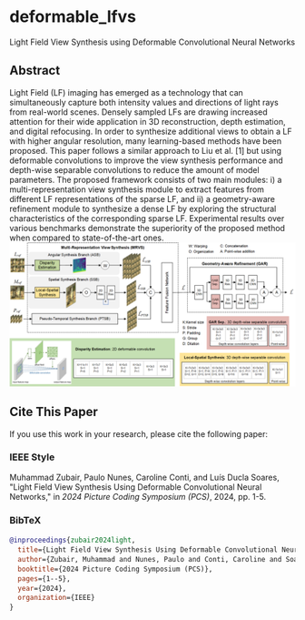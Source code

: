# deformable_lfvs
Light Field View Synthesis using Deformable Convolutional Neural Networks
## Abstract
Light Field (LF) imaging has emerged as a technology that can simultaneously capture both intensity values and directions of light rays from real-world scenes. Densely sampled LFs are drawing increased attention for their wide application in 3D reconstruction, depth estimation, and digital refocusing. In order to synthesize additional views to obtain a LF with higher angular resolution, many learning-based methods have been proposed. This paper follows a similar approach to Liu et al. [1] but using deformable convolutions to improve the view synthesis performance and depth-wise separable convolutions to reduce the amount of model parameters. The proposed framework consists of two main modules: i) a multi-representation view synthesis module to extract features from different LF representations of the sparse LF, and ii) a geometry-aware refinement module to synthesize a dense LF by exploring the structural characteristics of the corresponding sparse LF. Experimental results over various benchmarks demonstrate the superiority of the proposed method when compared to state-of-the-art ones. 
![Research diagram](LF.png)
## Cite This Paper

If you use this work in your research, please cite the following paper:

### IEEE Style
Muhammad Zubair, Paulo Nunes, Caroline Conti, and Luís Ducla Soares, "Light Field View Synthesis Using Deformable Convolutional Neural Networks," in *2024 Picture Coding Symposium (PCS)*, 2024, pp. 1-5.

### BibTeX
```bibtex
@inproceedings{zubair2024light,
  title={Light Field View Synthesis Using Deformable Convolutional Neural Networks},
  author={Zubair, Muhammad and Nunes, Paulo and Conti, Caroline and Soares, Luis Ducla},
  booktitle={2024 Picture Coding Symposium (PCS)},
  pages={1--5},
  year={2024},
  organization={IEEE}
}
